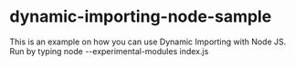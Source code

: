 # dynamic-importing-node-sample
This is an example on how you can use Dynamic Importing with Node JS. Run by typing node --experimental-modules index.js
